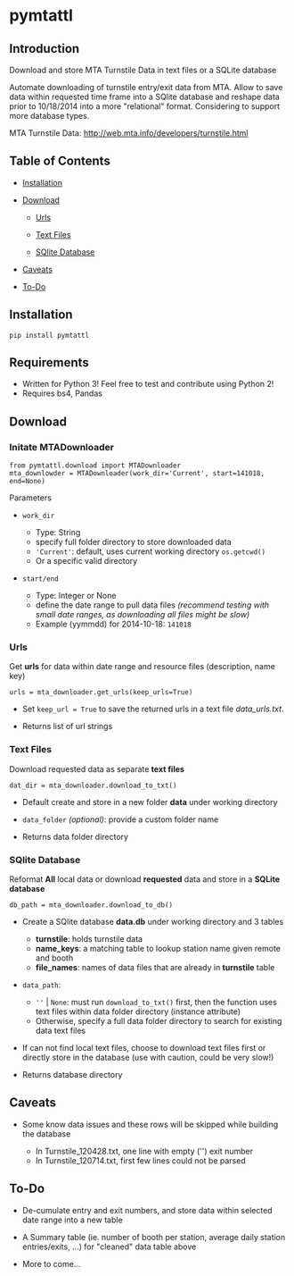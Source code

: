 # pymtattl

## Introduction

Download and store MTA Turnstile Data in text files or a SQLite database

Automate downloading of turnstile entry/exit data from MTA. Allow to save data within requested time frame into a SQlite database and reshape data prior to 10/18/2014 into a more "relational" format. Considering to support more database types.

MTA Turnstile Data: http://web.mta.info/developers/turnstile.html


## Table of Contents

* [Installation](#installation)

* [Download](#download)

  * [Urls](#urls)

  * [Text Files](#text-files)

  * [SQlite Database](#sqlite-database)

* [Caveats](#caveats)

* [To-Do](#to-do)

## Installation

    pip install pymtattl

## Requirements

* Written for Python 3! Feel free to test and contribute using Python 2!
* Requires bs4, Pandas

## Download

### Initate MTADownloader

    from pymtattl.download import MTADownloader
    mta_downlowder = MTADownloader(work_dir='Current', start=141018, end=None)

Parameters

* `work_dir`

  - Type: String
  - specify full folder directory to store downloaded data
  - `'Current'`: default, uses current working directory `os.getcwd()`
  - Or a specific valid directory

* `start/end`

  - Type: Integer or None
  - define the date range to pull data files *(recommend testing with small date ranges, as downloading all files might be slow)*
  - Example (yymmdd) for 2014-10-18: `141018`

### Urls

Get **urls** for data within date range and resource files (description, name key)

    urls = mta_downloader.get_urls(keep_urls=True)

* Set `keep_url = True` to save the returned urls in a text file *data_urls.txt*.

* Returns list of url strings

### Text Files

Download requested data as separate **text files**

    dat_dir = mta_downloader.download_to_txt()

* Default create and store in a new folder **data** under working directory

* `data_folder` *(optional)*: provide a custom folder name

* Returns data folder directory

### SQlite Database

Reformat **All** local data or download **requested** data and store in a **SQLite database**

    db_path = mta_downloader.download_to_db()

* Create a SQlite database **data.db** under working directory and 3 tables

  - **turnstile**: holds turnstile data
  - **name_keys**: a matching table to lookup station name given remote and booth
  - **file_names**: names of data files that are already in **turnstile** table

* `data_path`:

  - `''` | `None`: must run `download_to_txt()` first, then the function uses text files within data folder directory (instance attribute)
  - Otherwise, specify a full data folder directory to search for existing data text files

* If can not find local text files, choose to download text files first or directly store in the database (use with caution, could be very slow!)

* Returns database directory

## Caveats

* Some know data issues and these rows will be skipped while building the database

  - In Turnstile_120428.txt, one line with empty ('') exit number
  - In Turnstile_120714.txt, first few lines could not be parsed

## To-Do

* De-cumulate entry and exit numbers, and store data within selected date range into a new table

* A Summary table (ie. number of booth per station, average daily station entries/exits, ...) for "cleaned" data table above

* More to come...
